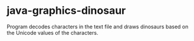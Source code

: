 # java-graphics-dinosaur
Program decodes characters in the text file and draws dinosaurs based on the Unicode values of the characters.
